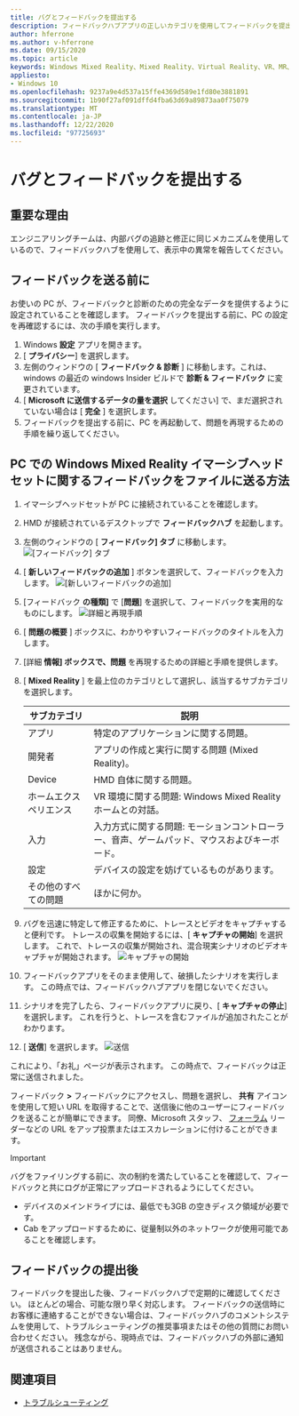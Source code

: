 ```yaml
---
title: バグとフィードバックを提出する
description: フィードバックハブアプリの正しいカテゴリを使用してフィードバックを提出することにより、Windows Mixed Reality の品質向上にご協力ください。
author: hferrone
ms.author: v-hferrone
ms.date: 09/15/2020
ms.topic: article
keywords: Windows Mixed Reality、Mixed Reality、Virtual Reality、VR、MR、フィードバック、フィードバックハブ、バグ
appliesto:
- Windows 10
ms.openlocfilehash: 9237a9e4d537a15ffe4369d589e1fd80e3881891
ms.sourcegitcommit: 1b90f27af091dffd4fba63d69a89873aa0f75079
ms.translationtype: MT
ms.contentlocale: ja-JP
ms.lasthandoff: 12/22/2020
ms.locfileid: "97725693"
---
```

# <a name="filing-bugs-and-feedback"></a>バグとフィードバックを提出する

## <a name="why-its-important"></a>重要な理由

エンジニアリングチームは、内部バグの追跡と修正に同じメカニズムを使用しているので、フィードバックハブを使用して、表示中の異常を報告してください。

## <a name="before-you-file-feedback"></a>フィードバックを送る前に

お使いの PC が、フィードバックと診断のための完全なデータを提供するように設定されていることを確認します。 フィードバックを提出する前に、PC の設定を再確認するには、次の手順を実行します。

1. Windows **設定** アプリを開きます。
2. [ **プライバシー**] を選択します。
3. 左側のウィンドウの [ **フィードバック & 診断** ] に移動します。これは、windows の最近の windows Insider ビルドで **診断 & フィードバック** に変更されています。
4. [ **Microsoft に送信するデータの量を選択** してください] で、まだ選択されていない場合は [ **完全** ] を選択します。
5. フィードバックを提出する前に、PC を再起動して、問題を再現するための手順を繰り返してください。

## <a name="how-to-file-feedback-for-windows-mixed-reality-immersive-headsets-on-pc"></a>PC での Windows Mixed Reality イマーシブヘッドセットに関するフィードバックをファイルに送る方法

1. イマーシブヘッドセットが PC に接続されていることを確認します。
2. HMD が接続されているデスクトップで **フィードバックハブ** を起動します。
3. 左側のウィンドウの [ **フィードバック] タブ** に移動します。 ![[フィードバック] タブ](images/feedback1.png) 
4. [ **新しいフィードバックの追加** ] ボタンを選択して、フィードバックを入力します。 ![[新しいフィードバックの追加]](images/feedback2.png)
5. [フィードバック **の種類]** で [**問題**] を選択して、フィードバックを実用的なものにします。 ![詳細と再現手順](images/feedback3.png)
6. [ **問題の概要** ] ボックスに、わかりやすいフィードバックのタイトルを入力します。
7. [詳細 **情報] ボックスで、問題** を再現するための詳細と手順を提供します。
8. [ **Mixed Reality** ] を最上位のカテゴリとして選択し、該当するサブカテゴリを選択します。

   | サブカテゴリ      | 説明                                                                           |
   |------------------|---------------------------------------------------------------------------------------|
   | アプリ             | 特定のアプリケーションに関する問題。                                                   |
   | 開発者        | アプリの作成と実行に関する問題 (Mixed Reality)。                               |
   | Device           | HMD 自体に関する問題。                                                           |
   | ホームエクスペリエンス  | VR 環境に関する問題: Windows Mixed Reality ホームとの対話。    |
   | 入力            | 入力方式に関する問題: モーションコントローラー、音声、ゲームパッド、マウスおよびキーボード。|
   | 設定           | デバイスの設定を妨げているものがあります。                           |
   | その他のすべての問題 | ほかに何か。                                                                        |

9. バグを迅速に特定して修正するために、トレースとビデオをキャプチャすると便利です。 トレースの収集を開始するには、[ **キャプチャの開始**] を選択します。 これで、トレースの収集が開始され、混合現実シナリオのビデオキャプチャが開始されます。 ![キャプチャの開始](images/feedback4.png)
10. フィードバックアプリをそのまま使用して、破損したシナリオを実行します。 この時点では、フィードバックハブアプリを閉じないでください。
11. シナリオを完了したら、フィードバックアプリに戻り、[ **キャプチャの停止**] を選択します。 これを行うと、トレースを含むファイルが追加されたことがわかります。
12. [ **送信**] を選択します。 ![送信](images/feedback5.png)

これにより、「お礼」ページが表示されます。 この時点で、フィードバックは正常に送信されました。

フィードバック **>** フィードバックにアクセスし、問題を選択し、 **共有** アイコンを使用して短い URL を取得することで、送信後に他のユーザーにフィードバックを送ることが簡単にできます。 同僚、Microsoft スタッフ、 [フォーラム](https://forums.hololens.com/) リーダーなどの URL をアップ投票またはエスカレーションに付けることができます。

> [!IMPORTANT]
> バグをファイリングする前に、次の制約を満たしていることを確認して、フィードバックと共にログが正常にアップロードされるようにしてください。
>    * デバイスのメインドライブには、最低でも3GB の空きディスク領域が必要です。
>    * Cab をアップロードするために、従量制以外のネットワークが使用可能であることを確認します。

## <a name="after-filing-feedback"></a>フィードバックの提出後

フィードバックを提出した後、フィードバックハブで定期的に確認してください。 ほとんどの場合、可能な限り早く対応します。 フィードバックの送信時にお客様に連絡することができない場合は、フィードバックハブのコメントシステムを使用して、トラブルシューティングの推奨事項またはその他の質問にお問い合わせください。 残念ながら、現時点では、フィードバックハブの外部に通知が送信されることはありません。

## <a name="see-also"></a>関連項目

* [トラブルシューティング](troubleshooting-windows-mixed-reality.md)